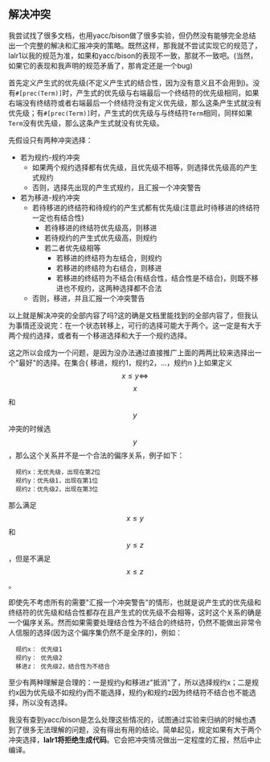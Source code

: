 ## 解决冲突

我尝试找了很多文档，也用yacc/bison做了很多实验，但仍然没有能够完全总结出一个完整的解决和汇报冲突的策略。既然这样，那我就不尝试实现它的规范了，lalr1以我的规范为准，如果和yacc/bison的表现不一致，那就不一致吧。(当然，如果它的表现和我声明的规范矛盾了，那肯定还是一个bug)

首先定义产生式的优先级(不定义产生式的结合性，因为没有意义且不会用到)。没有`#[prec(Term)]`时，产生式的优先级与右端最后一个终结符的优先级相同，如果右端没有终结符或者右端最后一个终结符没有定义优先级，那么这条产生式就没有优先级；有`#[prec(Term)]`时，产生式的优先级与与终结符`Term`相同，同样如果`Term`没有优先级，那么这条产生式就没有优先级。

先假设只有两种冲突选择：

- 若为规约-规约冲突
  - 如果两个规约选择都有优先级，且优先级不相等，则选择优先级高的产生式规约
  - 否则，选择先出现的产生式规约，且汇报一个冲突警告
- 若为移进-规约冲突
  - 若待移进的终结符和待规约的产生式都有优先级(注意此时待移进的终结符一定也有结合性)
    - 若待移进的终结符优先级高，则移进
    - 若待规约的产生式优先级高，则规约
    - 若二者优先级相等
      - 若移进的终结符为左结合，则规约
      - 若移进的终结符为右结合，则移进
      - 若移进的终结符为不结合(有结合性，结合性是不结合)，则既不移进也不规约，这两种选择都不合法
  - 否则，移进，并且汇报一个冲突警告

以上就是解决冲突的全部内容了吗?这的确是文档里能找到的全部内容了，但我认为事情还没说完：在一个状态转移上，可行的选择可能大于两个。这一定是有大于两个规约选择，或者有一个移进选择和大于一个规约选择。

这之所以会成为一个问题，是因为没办法通过直接推广上面的两两比较来选择出一个"最好"的选择。在集合{ 移进，规约1，规约2，...，规约n }上如果定义$$x \le y \Leftrightarrow$$ $$x$$和$$y$$冲突的时候选$$y$$，那么这个关系并不是一个合法的偏序关系，例子如下：

```
  规约x：无优先级，出现在第2位
  规约y：优先级1，出现在第1位
  规约z：优先级2，出现在第3位
```

那么满足$$x \le y$$和$$y \le z$$，但是不满足$$x \le z$$。

即使先不考虑所有的需要"汇报一个冲突警告"的情形，也就是说产生式的优先级和终结符的优先级和结合性都存在且产生式的优先级不会相等，这时这个关系的确是一个偏序关系。然而如果需要处理结合性为不结合的终结符，仍然不能做出非常令人信服的选择(因为这个偏序集仍然不是全序的)，例如：

```
  规约x： 优先级1
  规约y： 优先级2
  移进z： 优先级2，结合性为不结合
```

至少有两种理解是合理的：一是规约y和移进z"抵消"了，所以选择规约x；二是规约x因为优先级不如规约y而不能选择，规约y和规约z因为终结符不结合也不能选择，所以没有选择。

我没有查到yacc/bison是怎么处理这些情况的，试图通过实验来归纳的时候也遇到了很多无法理解的问题，没有得出有用的结论。简单起见，规定如果有大于两个冲突选择，**lalr1将拒绝生成代码**。它会把冲突情况做出一定程度的汇报，然后中止编译。

